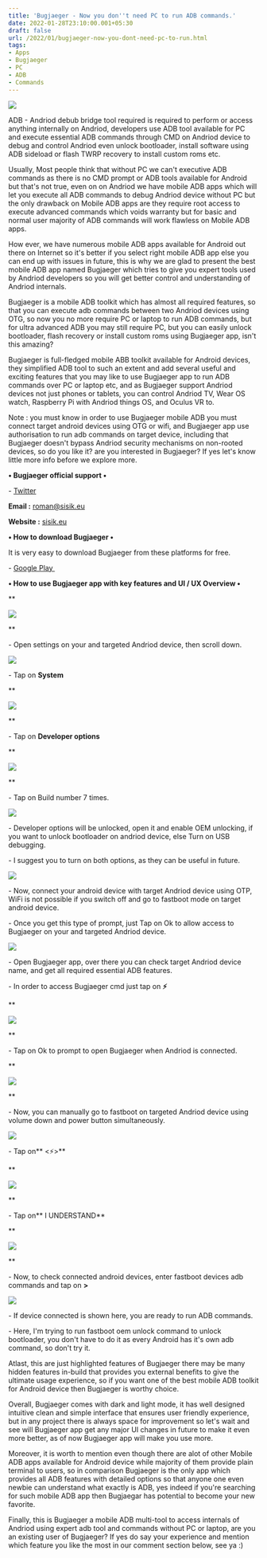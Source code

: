 ```yaml
---
title: 'Bugjaeger - Now you don''t need PC to run ADB commands.'
date: 2022-01-28T23:10:00.001+05:30
draft: false
url: /2022/01/bugjaeger-now-you-dont-need-pc-to-run.html
tags: 
- Apps
- Bugjaeger
- PC
- ADB
- Commands
---
```


[![](https://lh3.googleusercontent.com/-WOAaxW88a6Q/YfQhgWXtWDI/AAAAAAAAI4M/9Xb8G1w0tvs5-ZK3QBCG3xYtnK40q2hlACNcBGAsYHQ/s1600/1643389307917307-0.png)](https://lh3.googleusercontent.com/-WOAaxW88a6Q/YfQhgWXtWDI/AAAAAAAAI4M/9Xb8G1w0tvs5-ZK3QBCG3xYtnK40q2hlACNcBGAsYHQ/s1600/1643389307917307-0.png)

  

  

ADB - Andriod debub bridge tool required is required to perform or access anything internally on Andriod, developers use ADB tool available for PC and execute essential ADB commands through CMD on Andriod device to debug and control Andriod even unlock bootloader, install software using ADB sideload or flash TWRP recovery to install custom roms etc.

  

Usually, Most people think that without PC we can't executive ADB commands as there is no CMD prompt or ADB tools available for Android but that's not true, even on on Andriod we have mobile ADB apps which will let you execute all ADB commands to debug Andriod device without PC but the only drawback on Mobile ADB apps are they require root access to execute advanced commands which voids warranty but for basic and normal user majority of ADB commands will work flawless on Mobile ADB apps.

  

How ever, we have numerous mobile ADB apps available for Android out there on Internet so it's better if you select right mobile ADB app else you can end up with issues in future, this is why we are glad to present the best mobile ADB app named Bugjaeger which tries to give you expert tools used by Andriod developers so you will get better control and understanding of Andriod internals.

  

Bugjaeger is a mobile ADB toolkit which has almost all required features, so that you can execute adb commands between two Andriod devices using OTG, so now you no more require PC or laptop to run ADB commands, but for ultra advanced ADB you may still require PC, but you can easily unlock bootloader, flash recovery or install custom roms using Bugjaeger app, isn't this amazing?

  

Bugjaeger is full-fledged mobile ABB toolkit available for Android devices, they simplified ADB tool to such an extent and add several useful and exciting features that you may like to use Bugjaeger app to run ADB commands over PC or laptop etc, and as Bugjaeger support Andriod devices not just phones or tablets, you can control Andriod TV, Wear OS watch, Raspberry Pi with Andriod things OS, and Oculus VR to.

  

Note : you must know in order to use Bugjaeger mobile ADB you must connect target android devices using OTG or wifi, and Bugjaeger app use authorisation to run adb commands on target device, including that Bugjaeger doesn't bypass Andriod security mechanisms on non-rooted devices, so do you like it? are you interested in Bugjaeger? If yes let's know little more info before we explore more. 

  

**• Bugjaeger official support •**

\- [Twitter](https://twitter.com/intent/follow?original_referer=https%253A%252F%252Fwww.sisik.eu%252Fabout&ref_src=twsrc%255Etfw%257Ctwcamp%255Ebuttonembed%257Ctwterm%255Efollow%257Ctwgr%255Esisikro&region=follow_link&screen_name=sisikro)

**Email :** [roman@sisik.eu](http://roman@sisik.eu)

**Website :** [sisik.eu](http://www.sisik.eu/)

**• How to download Bugjaeger •**

It is very easy to download Bugjaeger from these platforms for free.

  

\- [Google Play ](https://play.google.com/store/apps/details?id=eu.sisik.hackendebug)

  

**• How to use Bugjaeger app with key features and UI / UX Overview •**

**

[![](https://lh3.googleusercontent.com/-nLAkoOMr_vU/YfQhfK3eC0I/AAAAAAAAI4I/m58GpzZHz5o6nYkqwSrOFqAkPsm40XfrwCNcBGAsYHQ/s1600/1643389303157163-1.png)](https://lh3.googleusercontent.com/-nLAkoOMr_vU/YfQhfK3eC0I/AAAAAAAAI4I/m58GpzZHz5o6nYkqwSrOFqAkPsm40XfrwCNcBGAsYHQ/s1600/1643389303157163-1.png)

  
**

\- Open settings on your and targeted Andriod device, then scroll down.

  

[![](https://lh3.googleusercontent.com/-sVITWrkt1pU/YfQhdhOAdmI/AAAAAAAAI4E/6XUUyyoyrqEkZ1WGH1dU5wWWbio74_DQQCNcBGAsYHQ/s1600/1643389298120633-2.png)](https://lh3.googleusercontent.com/-sVITWrkt1pU/YfQhdhOAdmI/AAAAAAAAI4E/6XUUyyoyrqEkZ1WGH1dU5wWWbio74_DQQCNcBGAsYHQ/s1600/1643389298120633-2.png)

  

\- Tap on **System**

**

[![](https://lh3.googleusercontent.com/-SGFGo2QbH0k/YfQhcqJeOhI/AAAAAAAAI4A/0XV1vSOZ31ENZeJCFBuF45Jpu_2z4QiXACNcBGAsYHQ/s1600/1643389293786902-3.png)](https://lh3.googleusercontent.com/-SGFGo2QbH0k/YfQhcqJeOhI/AAAAAAAAI4A/0XV1vSOZ31ENZeJCFBuF45Jpu_2z4QiXACNcBGAsYHQ/s1600/1643389293786902-3.png)

  
**

\- Tap on **Developer options**

**

[![](https://lh3.googleusercontent.com/-jSTvW6uH3xs/YfQhbpBoP_I/AAAAAAAAI38/wD8W7khjU3IKLJmGL3zhID0fZhz1iUpOACNcBGAsYHQ/s1600/1643389289303270-4.png)](https://lh3.googleusercontent.com/-jSTvW6uH3xs/YfQhbpBoP_I/AAAAAAAAI38/wD8W7khjU3IKLJmGL3zhID0fZhz1iUpOACNcBGAsYHQ/s1600/1643389289303270-4.png)

  
**

\- Tap on Build number 7 times.

  

[![](https://lh3.googleusercontent.com/-5fpTHqNozyk/YfQhae-P-7I/AAAAAAAAI34/eK2I71aqg-EkakBJQQxZ2h8IxLs6bJanwCNcBGAsYHQ/s1600/1643389284536987-5.png)](https://lh3.googleusercontent.com/-5fpTHqNozyk/YfQhae-P-7I/AAAAAAAAI34/eK2I71aqg-EkakBJQQxZ2h8IxLs6bJanwCNcBGAsYHQ/s1600/1643389284536987-5.png)

  

\- Developer options will be unlocked, open it and enable OEM unlocking, if you want to unlock bootloader on andriod device, else Turn on USB debugging.

  

\- I suggest you to turn on both options, as they can be useful in future.

  

[![](https://lh3.googleusercontent.com/-tTQCs4C2U8g/YfQhZNHMp8I/AAAAAAAAI30/1A8b3G78DwoUa-u8QDJNrZUZFsp9C0z6ACNcBGAsYHQ/s1600/1643389279609279-6.png)](https://lh3.googleusercontent.com/-tTQCs4C2U8g/YfQhZNHMp8I/AAAAAAAAI30/1A8b3G78DwoUa-u8QDJNrZUZFsp9C0z6ACNcBGAsYHQ/s1600/1643389279609279-6.png)

  

\- Now, connect your android device with target Andriod device using OTP, WiFi is not possible if you switch off and go to fastboot mode on target android device.

  

\- Once you get this type of prompt, just Tap on Ok to allow access to Bugjaeger on your and targeted Andriod device.

  

[![](https://lh3.googleusercontent.com/-0L4OPagF6YE/YfQhX8UFh_I/AAAAAAAAI3w/tuIhHcbvtHgcip2DSJdB4PQa3T3l80nfACNcBGAsYHQ/s1600/1643389273281750-7.png)](https://lh3.googleusercontent.com/-0L4OPagF6YE/YfQhX8UFh_I/AAAAAAAAI3w/tuIhHcbvtHgcip2DSJdB4PQa3T3l80nfACNcBGAsYHQ/s1600/1643389273281750-7.png)

  

  

\- Open Bugjaeger app, over there you can check target Andriod device name, and get all required essential ADB features.

  

\- In order to access Bugjaeger cmd just tap on **⚡**

**

[![](https://lh3.googleusercontent.com/-Xib6Ur6xArc/YfQhWSK3tlI/AAAAAAAAI3s/Dxsb_wF2dqoVxHNsbEU3s1IYSHx5kDJEACNcBGAsYHQ/s1600/1643389268489526-8.png)](https://lh3.googleusercontent.com/-Xib6Ur6xArc/YfQhWSK3tlI/AAAAAAAAI3s/Dxsb_wF2dqoVxHNsbEU3s1IYSHx5kDJEACNcBGAsYHQ/s1600/1643389268489526-8.png)

  
**

\- Tap on Ok to prompt to open Bugjaeger when Andriod is connected.

  

**

[![](https://lh3.googleusercontent.com/-RlOtutMIZ9Q/YfQhVGLmFyI/AAAAAAAAI3o/l5Dw4WgL1P8_F-wE34AlVvGhxwGkhNqEgCNcBGAsYHQ/s1600/1643389264430109-9.png)](https://lh3.googleusercontent.com/-RlOtutMIZ9Q/YfQhVGLmFyI/AAAAAAAAI3o/l5Dw4WgL1P8_F-wE34AlVvGhxwGkhNqEgCNcBGAsYHQ/s1600/1643389264430109-9.png)

  
**

\- Now, you can manually go to fastboot on targeted Andriod device using volume down and power button simultaneously.

  

[![](https://lh3.googleusercontent.com/-mMpyxhhJcMo/YfQhUK_dxiI/AAAAAAAAI3k/cMmaaoh1wmoswV6FEmTnI08vJqhy1bQfwCNcBGAsYHQ/s1600/1643389259410610-10.png)](https://lh3.googleusercontent.com/-mMpyxhhJcMo/YfQhUK_dxiI/AAAAAAAAI3k/cMmaaoh1wmoswV6FEmTnI08vJqhy1bQfwCNcBGAsYHQ/s1600/1643389259410610-10.png)

  

  

\- Tap on** <⚡>**

**

[![](https://lh3.googleusercontent.com/-eHaCMmpsx54/YfQhS2GINVI/AAAAAAAAI3g/NF-Pmlm_-LcQfjPAco0RrSgzdEky9UkNACNcBGAsYHQ/s1600/1643389253978327-11.png)](https://lh3.googleusercontent.com/-eHaCMmpsx54/YfQhS2GINVI/AAAAAAAAI3g/NF-Pmlm_-LcQfjPAco0RrSgzdEky9UkNACNcBGAsYHQ/s1600/1643389253978327-11.png)

  
**

\- Tap on** I UNDERSTAND**

**

[![](https://lh3.googleusercontent.com/-EtVk0_xiHGM/YfQhRZP3ucI/AAAAAAAAI3c/EI0ANODlZ-IvfOlaLdb27RomLEb9d2oowCNcBGAsYHQ/s1600/1643389249211366-12.png)](https://lh3.googleusercontent.com/-EtVk0_xiHGM/YfQhRZP3ucI/AAAAAAAAI3c/EI0ANODlZ-IvfOlaLdb27RomLEb9d2oowCNcBGAsYHQ/s1600/1643389249211366-12.png)

  
**

\- Now, to check connected android devices, enter fastboot devices adb commands and tap on **\>**

  

[![](https://lh3.googleusercontent.com/-mXu3Yf4mWU4/YfQhQfx_CVI/AAAAAAAAI3Y/mJQyAhuuLcskLcEp8EQ8W7kvfOdgJuukwCNcBGAsYHQ/s1600/1643389213338959-13.png)](https://lh3.googleusercontent.com/-mXu3Yf4mWU4/YfQhQfx_CVI/AAAAAAAAI3Y/mJQyAhuuLcskLcEp8EQ8W7kvfOdgJuukwCNcBGAsYHQ/s1600/1643389213338959-13.png)

  

\- If device connected is shown here, you are ready to run ADB commands. 

  

\- Here, I'm trying to run fastboot oem unlock command to unlock bootloader, you don't have to do it as every Android has it's own adb command, so don't try it.

  

Atlast, this are just highlighted features of Bugjaeger there may be many hidden features in-build that provides you external benefits to give the ultimate usage experience, so if you want one of the best mobile ADB toolkit for Android device then Bugjaeger is worthy choice.

  

Overall, Bugjaeger comes with dark and light mode, it has well designed intuitive clean and simple interface that ensures user friendly experience, but in any project there is always space for improvement so let's wait and see will Bugjaeger app get any major UI changes in future to make it even more better, as of now Bugjaeger app will make you use more.

  

Moreover, it is worth to mention even though there are alot of other Mobile ADB apps available for Android device while majority of them provide plain terminal to users, so in comparison Bugjaeger is the only app which provides all ADB features with detailed options so that anyone one even newbie can understand what exactly is ADB, yes indeed if you're searching for such mobile ADB app then Bugjaegar has potential to become your new favorite.

  

Finally, this is Bugjaeger a mobile ADB multi-tool to access internals of Andriod using expert adb tool and commands without PC or laptop, are you an existing user of Bugjaeger? If yes do say your experience and mention which feature you like the most in our comment section below, see ya :)
